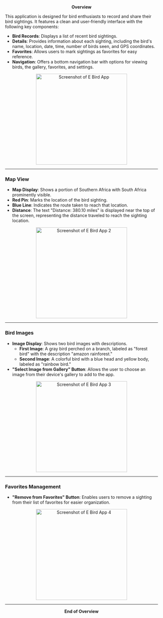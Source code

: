 <p align="center">
  <strong>Overview</strong>
</p>

This application is designed for bird enthusiasts to record and share their bird sightings. It features a clean and user-friendly interface with the following key components:

- **Bird Records**: Displays a list of recent bird sightings.
- **Details**: Provides information about each sighting, including the bird's name, location, date, time, number of birds seen, and GPS coordinates.
- **Favorites**: Allows users to mark sightings as favorites for easy reference.
- **Navigation**: Offers a bottom navigation bar with options for viewing birds, the gallery, favorites, and settings.

<p align="center">
  <img src="https://github.com/user-attachments/assets/3be2c2ae-c110-4a6a-97ea-920c73a6fb5b" alt="Screenshot of E Bird App" width="300">
</p>

---

### Map View

- **Map Display**: Shows a portion of Southern Africa with South Africa prominently visible.
- **Red Pin**: Marks the location of the bird sighting.
- **Blue Line**: Indicates the route taken to reach that location.
- **Distance**: The text "Distance: 380.10 miles" is displayed near the top of the screen, representing the distance traveled to reach the sighting location.

<p align="center">
  <img src="https://github.com/user-attachments/assets/be985c22-b541-4ee7-b578-917e93f745c8" alt="Screenshot of E Bird App 2" width="300">
</p>

---

### Bird Images

- **Image Display**: Shows two bird images with descriptions.
  - **First Image**: A gray bird perched on a branch, labeled as "forest bird" with the description "amazon rainforest."
  - **Second Image**: A colorful bird with a blue head and yellow body, labeled as "rainbow bird."
- **"Select Image from Gallery" Button**: Allows the user to choose an image from their device's gallery to add to the app.

<p align="center">
 <img src="https://github.com/user-attachments/assets/38e39f34-5649-47e5-9b9d-5d5e4b2e1079" alt="Screenshot of E Bird App 3" width="300">
</p>

---

### Favorites Management

- **"Remove from Favorites" Button**: Enables users to remove a sighting from their list of favorites for easier organization.

<p align="center">
 <img src="https://github.com/user-attachments/assets/966dd533-c3a9-4925-bdad-6fbdd6842593" alt="Screenshot of E Bird App 4" width="300">
</p>

---

<p align="center">
  <strong>End of Overview</strong>
</p>




